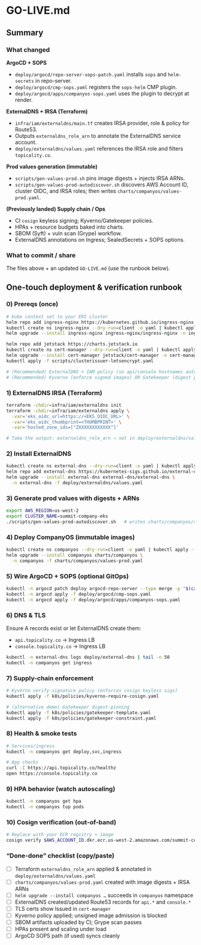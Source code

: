 # GO-LIVE.md

## Summary

### What changed

**ArgoCD + SOPS**

*   `deploy/argocd/repo-server-sops-patch.yaml` installs `sops` and `helm-secrets` in repo-server.
*   `deploy/argocd/cmp-sops.yaml` registers the `sops-helm` CMP plugin.
*   `deploy/argocd/apps/companyos-sops.yaml` uses the plugin to decrypt at render.

**ExternalDNS + IRSA (Terraform)**

*   `infra/iam/externaldns/main.tf` creates IRSA provider, role & policy for Route53.
*   Outputs `externaldns_role_arn` to annotate the ExternalDNS service account.
*   `deploy/externaldns/values.yaml` references the IRSA role and filters `topicality.co`.

**Prod values generation (immutable)**

*   `scripts/gen-values-prod.sh` pins image digests + injects IRSA ARNs.
*   `scripts/gen-values-prod-autodiscover.sh` discovers AWS Account ID, cluster OIDC, and IRSA roles; then writes `charts/companyos/values-prod.yaml`.

**(Previously landed) Supply chain / Ops**

*   CI `cosign` keyless signing; Kyverno/Gatekeeper policies.
*   HPAs + resource budgets baked into charts.
*   SBOM (Syft) + vuln scan (Grype) workflow.
*   ExternalDNS annotations on Ingress; SealedSecrets + SOPS options.

### What to commit / share

The files above + an updated `GO-LIVE.md` (use the runbook below).

## One-touch deployment & verification runbook

### 0) Prereqs (once)

```bash
# kube context set to your EKS cluster
helm repo add ingress-nginx https://kubernetes.github.io/ingress-nginx
kubectl create ns ingress-nginx --dry-run=client -o yaml | kubectl apply -f -
helm upgrade --install ingress-nginx ingress-nginx/ingress-nginx -n ingress-nginx

helm repo add jetstack https://charts.jetstack.io
kubectl create ns cert-manager --dry-run=client -o yaml | kubectl apply -f -
helm upgrade --install cert-manager jetstack/cert-manager -n cert-manager --set installCRDs=true
kubectl apply -f scripts/clusterissuer-letsencrypt.yaml

# (Recommended) ExternalDNS + IAM policy (so api/console hostnames auto-provision)
# (Recommended) Kyverno (enforce signed images) OR Gatekeeper (digest pinning demo)
```

### 1) ExternalDNS IRSA (Terraform)

```bash
terraform -chdir=infra/iam/externaldns init
terraform -chdir=infra/iam/externaldns apply \
  -var='eks_oidc_url=https://<EKS_OIDC_URL>' \
  -var='eks_oidc_thumbprint=<THUMBPRINT>' \
  -var='hosted_zone_ids=["ZXXXXXXXXXXXX"]'

# Take the output: externaldns_role_arn → set in deploy/externaldns/values.yaml
```

### 2) Install ExternalDNS

```bash
kubectl create ns external-dns --dry-run=client -o yaml | kubectl apply -f -
helm repo add external-dns https://kubernetes-sigs.github.io/external-dns/
helm upgrade --install external-dns external-dns/external-dns \
  -n external-dns -f deploy/externaldns/values.yaml
```

### 3) Generate prod values with digests + ARNs

```bash
export AWS_REGION=us-west-2
export CLUSTER_NAME=summit-company-eks
./scripts/gen-values-prod-autodiscover.sh   # writes charts/companyos/values-prod.yaml
```

### 4) Deploy CompanyOS (immutable images)

```bash
kubectl create ns companyos --dry-run=client -o yaml | kubectl apply -f -
helm upgrade --install companyos charts/companyos \
  -n companyos -f charts/companyos/values-prod.yaml
```

### 5) Wire ArgoCD + SOPS (optional GitOps)

```bash
kubectl -n argocd patch deploy argocd-repo-server --type merge -p "$(cat deploy/argocd/repo-server-sops-patch.yaml)"
kubectl -n argocd apply -f deploy/argocd/cmp-sops.yaml
kubectl -n argocd apply -f deploy/argocd/apps/companyos-sops.yaml
```

### 6) DNS & TLS

Ensure A records exist or let ExternalDNS create them:

*   `api.topicality.co` → Ingress LB
*   `console.topicality.co` → Ingress LB

```bash
kubectl -n external-dns logs deploy/external-dns | tail -n 50
kubectl -n companyos get ingress
```

### 7) Supply-chain enforcement

```bash
# Kyverno verify-signature policy (enforces cosign keyless sigs)
kubectl apply -f k8s/policies/kyverno-require-cosign.yaml

# (alternative demo) Gatekeeper digest-pinning
kubectl apply -f k8s/policies/gatekeeper-template.yaml
kubectl apply -f k8s/policies/gatekeeper-constraint.yaml
```

### 8) Health & smoke tests

```bash
# Services/ingress
kubectl -n companyos get deploy,svc,ingress

# App checks
curl -I https://api.topicality.co/healthz
open https://console.topicality.co
```

### 9) HPA behavior (watch autoscaling)

```bash
kubectl -n companyos get hpa
kubectl -n companyos top pods
```

### 10) Cosign verification (out-of-band)

```bash
# Replace with your ECR registry + image
cosign verify $AWS_ACCOUNT_ID.dkr.ecr.us-west-2.amazonaws.com/summit-company/core-intelgraph-api:latest
```

### “Done-done” checklist (copy/paste)

*   [ ] Terraform `externaldns_role_arn` applied & annotated in `deploy/externaldns/values.yaml`
*   [ ] `charts/companyos/values-prod.yaml` created with image digests + IRSA ARNs
*   [ ] `helm upgrade --install companyos …` succeeds in `companyos` namespace
*   [ ] ExternalDNS created/updated Route53 records for `api.*` and `console.*`
*   [ ] TLS certs show Issued in `cert-manager`
*   [ ] Kyverno policy applied; unsigned image admission is blocked
*   [ ] SBOM artifacts uploaded by CI; Grype scan passes
*   [ ] HPAs present and scaling under load
*   [ ] ArgoCD SOPS path (if used) syncs cleanly
